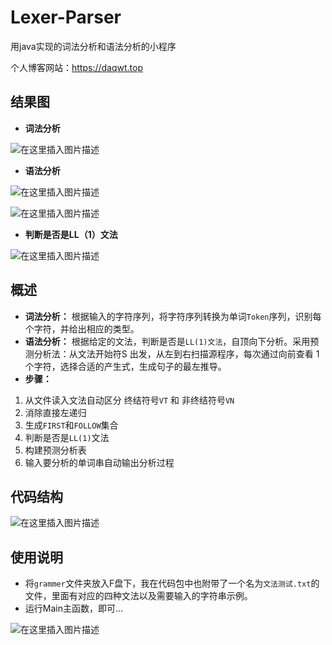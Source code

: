 # Lexer-Parser
用java实现的词法分析和语法分析的小程序

个人博客网站：https://daqwt.top



## 结果图
- **词法分析**

![在这里插入图片描述](https://img-blog.csdnimg.cn/20200611141000270.png?x-oss-process=image/watermark,type_ZmFuZ3poZW5naGVpdGk,shadow_10,text_aHR0cHM6Ly9ibG9nLmNzZG4ubmV0L3dlaXhpbl80NDg2MTM5OQ==,size_16,color_FFFFFF,t_70)
- **语法分析**

![在这里插入图片描述](https://img-blog.csdnimg.cn/20200611141009521.png?x-oss-process=image/watermark,type_ZmFuZ3poZW5naGVpdGk,shadow_10,text_aHR0cHM6Ly9ibG9nLmNzZG4ubmV0L3dlaXhpbl80NDg2MTM5OQ==,size_16,color_FFFFFF,t_70)

![在这里插入图片描述](https://img-blog.csdnimg.cn/20200611141013882.png?x-oss-process=image/watermark,type_ZmFuZ3poZW5naGVpdGk,shadow_10,text_aHR0cHM6Ly9ibG9nLmNzZG4ubmV0L3dlaXhpbl80NDg2MTM5OQ==,size_16,color_FFFFFF,t_70)

- **判断是否是LL（1）文法**
 
![在这里插入图片描述](https://img-blog.csdnimg.cn/20200611141023906.png?x-oss-process=image/watermark,type_ZmFuZ3poZW5naGVpdGk,shadow_10,text_aHR0cHM6Ly9ibG9nLmNzZG4ubmV0L3dlaXhpbl80NDg2MTM5OQ==,size_16,color_FFFFFF,t_70)

## 概述
- **词法分析：** 根据输入的字符序列，将字符序列转换为单词`Token`序列，识别每个字符，并给出相应的类型。
- **语法分析：** 根据给定的文法，判断是否是`LL(1)文法`，自顶向下分析。采用预测分析法：从文法开始符S 出发，从左到右扫描源程序，每次通过向前查看 1 个字符，选择合适的产生式，生成句子的最左推导。
- **步骤：**   
1. 从文件读入文法自动区分 终结符号`VT` 和 非终结符号`VN`
2. 消除直接左递归
3. 生成`FIRST`和`FOLLOW`集合
4. 判断是否是`LL(1)`文法
5. 构建预测分析表
6.  输入要分析的单词串自动输出分析过程




## 代码结构

![在这里插入图片描述](https://img-blog.csdnimg.cn/20200610162702789.png?x-oss-process=image/watermark,type_ZmFuZ3poZW5naGVpdGk,shadow_10,text_aHR0cHM6Ly9ibG9nLmNzZG4ubmV0L3dlaXhpbl80NDg2MTM5OQ==,size_16,color_FFFFFF,t_70)


## 使用说明

- 将`grammer`文件夹放入F盘下，我在代码包中也附带了一个名为`文法测试.txt`的文件，里面有对应的四种文法以及需要输入的字符串示例。
- 运行Main主函数，即可...

![在这里插入图片描述](https://img-blog.csdnimg.cn/20200611141035997.png?x-oss-process=image/watermark,type_ZmFuZ3poZW5naGVpdGk,shadow_10,text_aHR0cHM6Ly9ibG9nLmNzZG4ubmV0L3dlaXhpbl80NDg2MTM5OQ==,size_16,color_FFFFFF,t_70)






